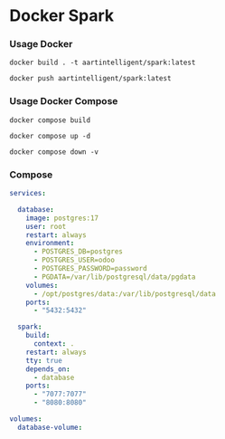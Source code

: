 Docker Spark
=============

### Usage Docker

```shell
docker build . -t aartintelligent/spark:latest
```

```shell
docker push aartintelligent/spark:latest
```

### Usage Docker Compose

```shell
docker compose build
```

```shell
docker compose up -d
```

```shell
docker compose down -v
```

### Compose

```yaml
services:

  database:
    image: postgres:17
    user: root
    restart: always
    environment:
      - POSTGRES_DB=postgres
      - POSTGRES_USER=odoo
      - POSTGRES_PASSWORD=password
      - PGDATA=/var/lib/postgresql/data/pgdata
    volumes:
      - /opt/postgres/data:/var/lib/postgresql/data
    ports:
      - "5432:5432"

  spark:
    build:
      context: .
    restart: always
    tty: true
    depends_on:
      - database
    ports:
      - "7077:7077"
      - "8080:8080"

volumes:
  database-volume:
```
